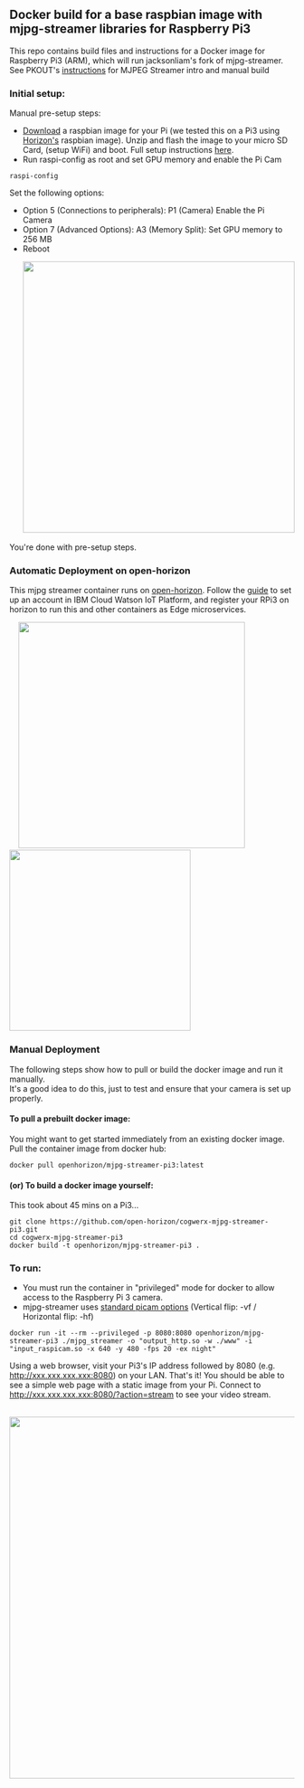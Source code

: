 ## Docker build for a base raspbian image with mjpg-streamer libraries for Raspberry Pi3

This repo contains build files and instructions for a Docker image for Raspberry Pi3 (ARM), which will run jacksonliam's fork of mjpg-streamer. 
See PKOUT's [instructions](http://petrkout.com/electronics/low-latency-0-4-s-video-streaming-from-raspberry-pi-mjpeg-streamer-opencv/) for MJPEG Streamer intro and manual build

### Initial setup:

Manual pre-setup steps:
* [Download](https://bluehorizon.network/documentation/disclaimer) a raspbian image for your Pi (we tested this on a Pi3 using [Horizon's](https://bluehorizon.network/) raspbian image). Unzip and flash the image to your micro SD Card, (setup WiFi) and boot. Full setup instructions [here](https://bluehorizon.network/documentation/adding-your-device).
* Run raspi-config as root and set GPU memory and enable the Pi Cam

```
raspi-config
```
Set the following options:
  * Option 5 (Connections to peripherals): P1 (Camera) Enable the Pi Camera
  * Option 7 (Advanced Options): A3 (Memory Split): Set GPU memory to 256 MB
  * Reboot

&nbsp; &nbsp; &nbsp; <img src="https://user-images.githubusercontent.com/16260619/37161848-a253e6be-22a8-11e8-9e1b-73509ae8c4dd.png" width="480" />


You're done with pre-setup steps.

### Automatic Deployment on open-horizon
This mjpg streamer container runs on [open-horizon](https://github.com/open-horizon/). Follow the [guide](https://github.com/open-horizon/examples/wiki/Edge-Quick-Start-Guide) to set up an account in IBM Cloud Watson IoT Platform, and register your RPi3 on horizon to run this and other containers as Edge microservices. 

&nbsp; &nbsp; <img src="https://user-images.githubusercontent.com/16260619/37162344-dd30136a-22a9-11e8-8a7a-804ec2a9a603.png" width="400" /> &nbsp; &nbsp; &nbsp; <img src="https://user-images.githubusercontent.com/16260619/37161742-5fefa75e-22a8-11e8-9213-dace6a8dbd97.png" width="320" />



### Manual Deployment  
The following steps show how to pull or build the docker image and run it manually.  
It's a good idea to do this, just to test and ensure that your camera is set up properly.

#### To pull a prebuilt docker image:  
You might want to get started immediately from an existing docker image. Pull the container image from docker hub:  
```
docker pull openhorizon/mjpg-streamer-pi3:latest
```

#### (or) To build a docker image yourself:  
This took about 45 mins on a Pi3...  

```
git clone https://github.com/open-horizon/cogwerx-mjpg-streamer-pi3.git
cd cogwerx-mjpg-streamer-pi3
docker build -t openhorizon/mjpg-streamer-pi3 .
```

### To run:  
* You must run the container in "privileged" mode for docker to allow access to the Raspberry Pi 3 camera.
* mjpg-streamer uses [standard picam options](https://www.raspberrypi.org/documentation/usage/camera/) (Vertical flip: -vf / Horizontal flip: -hf)

```
docker run -it --rm --privileged -p 8080:8080 openhorizon/mjpg-streamer-pi3 ./mjpg_streamer -o "output_http.so -w ./www" -i "input_raspicam.so -x 640 -y 480 -fps 20 -ex night"
```  
Using a web browser, visit your Pi3's IP address followed by 8080 (e.g. http://xxx.xxx.xxx.xxx:8080) on your LAN.
That's it! You should be able to see a simple web page with a static image from your Pi.  Connect to http://xxx.xxx.xxx.xxx:8080/?action=stream to see your video stream.

&nbsp; &nbsp; &nbsp; <img src="https://user-images.githubusercontent.com/16260619/37161339-3ccba3aa-22a7-11e8-8938-516ce59d5f2d.png" width="640" />
